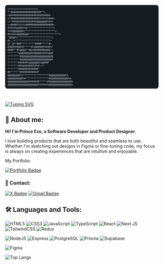 <a href="https://github.com/princeeze/princeeze">
    <img alt="Prince Eze's GitHub Profile README" src="https://raw.githubusercontent.com/princeeze/princeeze/main/profile.svg">
</a>

##

[![Typing SVG](https://readme-typing-svg.demolab.com?font=Fira+Code&weight=500&size=28&pause=1000&color=ffffff&width=435&lines=Frontend+Development;Backend+Development;Product+Design)](https://git.io/typing-svg)

## 📝 About me:

**Hi! I'm Prince Eze, a Software Developer and Product Designer**.

I love building products that are both beautiful and seamless to use. Whether I'm sketching out designs in Figma or fine-tuning code, my focus is always on creating experiences that are intuitive and enjoyable.

My Portfolio:

[![Portfolio Badge](https://img.shields.io/badge/Portfolio-princeeze.netlify.app-0077B5?style=flat-square&logo=ghostery&logoColor=white)](https://princeeze.netlify.app/)

### 📣 Contact:

[![X Badge](https://img.shields.io/badge/-Prince%20Eze-0077B5?style=flat-square&logo=X&logoColor=white&link=https://www.x.com/theprinceeze)](https://www.x.com/theprinceeze)
[![Gmail Badge](https://img.shields.io/badge/-Gmail-0077B5?style=flat-square&logo=Gmail&logoColor=white&link=mailto:pchidireeze@gmail.com)](mailto:pchidireeze@gmail.com)

## 🛠️ Languages and Tools:

![HTML5](https://img.shields.io/badge/html5-%23E34F26.svg?style=for-the-badge&logo=html5&logoColor=white)
![CSS3](https://img.shields.io/badge/css3-%231572B6.svg?style=for-the-badge&logo=css3&logoColor=white)
![JavaScript](https://img.shields.io/badge/javascript-%23323330.svg?style=for-the-badge&logo=javascript&logoColor=%23F7DF1E) ![TypeScript](https://img.shields.io/badge/typescript-%23007ACC.svg?style=for-the-badge&logo=typescript&logoColor=white)
![React](https://img.shields.io/badge/react-%2320232a.svg?style=for-the-badge&logo=react&logoColor=%2361DAFB)
![Next JS](https://img.shields.io/badge/Next-black?style=for-the-badge&logo=next.js&logoColor=white)
![TailwindCSS](https://img.shields.io/badge/tailwindcss-%2338B2AC.svg?style=for-the-badge&logo=tailwind-css&logoColor=white)
![Redux](https://img.shields.io/badge/redux-%23593d89.svg?style=for-the-badge&logo=redux&logoColor=white)

![NodeJS](https://img.shields.io/badge/node.js-6DA55F?style=for-the-badge&logo=node.js&logoColor=white)
![Express](https://img.shields.io/badge/express.js-%23404d59.svg?style=for-the-badge&logo=express&logoColor=%2361DAFB)
![PostgreSQL](https://img.shields.io/badge/PostgreSQL-316192?style=for-the-badge&logo=postgresql&logoColor=white)
![Prisma](https://img.shields.io/badge/Prisma-3982CE?style=for-the-badge&logo=Prisma&logoColor=white)
![Supabase](https://img.shields.io/badge/Supabase-3ECF8E?style=for-the-badge&logo=supabase&logoColor=white)

![Figma](https://img.shields.io/badge/figma-%23F24E1E.svg?style=for-the-badge&logo=figma&logoColor=white)

![Top Langs](https://github-readme-stats.vercel.app/api/top-langs/?username=princeeze&layout=compact&theme=transparent)
